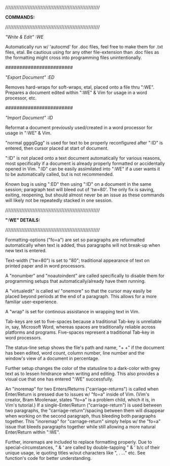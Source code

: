 ///////////////////////////////////////////////////////////

  <B>COMMANDS:</B>

///////////////////////////////////////////////////////////

<I>"Write & Edit" :WE</I>

Automatically run w/ 'autocmd' for .doc files, feel free to make them for .txt files, etal. Be cautious using for any other file-extension than .doc files as the formatting might cross into programming files unintentionally.

########################

<I>"Export Document" :ED</I>

Removes hard-wraps for soft-wraps, etal, placed onto a file thru ":WE". Prepares a document edited within ":WE" & Vim for usage in a word processor, etc.

########################

<I>"Import Document" :ID</I>

Reformat a document previously used/created in a word processor for usage in ":WE" & Vim.

"normal gggqGgg" is used for text to be properly reconfigured after ":ID" is entered, then cursor placed at start of document.

":ID" is not placed onto a text document automatically for various reasons, most specifically if a document is already properly formatted or accidentally opened in Vim. ":ID" can be easily assimilated into ":WE" if a user wants it to be automatically called, but is not recommended.

Known bug is using ":ED" then using ":ID" on a document in the same session; paragraph text will bleed out of 'tw=80'. The only fix is saving, exiting, reopening, but should almost never be an issue as these commands will likely not be repeatedly stacked in one session.

///////////////////////////////////////////////////////////

  <B>":WE" DETAILS:</B>
  
///////////////////////////////////////////////////////////

Formatting-options ("fo=a") are set so paragraphs are reformatted automatically when text is added, thus paragraphs will not break-up when new text is entered.

Text-width ("tw=80") is set to "80"; traditional appearance of text on printed paper and in word processors.

A "nonumber" and "noautoindent" are called specifically to disable them for programming setups that automatically/already have them running.

A "virtualedit" is called w/ "onemore" so that the cursor may easily be placed beyond periods at the end of a paragraph. This allows for a more familiar user-experience.

A "wrap" is set for continous assistance in wrapping text in Vim.

Tab-keys are set to five-spaces because a traditional Tab-key is unreliable in, say, Microsoft Word, whereas spaces are traditionally reliable across platforms and programs. Five-spaces represent a traditional Tab-key in word processors.

The status-line setup shows the file's path and name, "+ +" if the document has been edited, word count, column number, line number and the window's view of a document in percentage.

Further setup changes the color of the statusline to a dark-color with grey text as to lessen hindrance when writing and editing. This also provides a visual cue that one has entered ":WE" successfully.

An "inoremap" for two Enters/Returns ("carriage-returns") is called when Enter/Return is pressed due to issues w/ "fo=a" inside of Vim. (Vim's creator, Bram Moolenaar, states "fo=a" is a problem child, which it is, in Vim's tutorial.) If a single-Enter/Return ("carriage-return") is used between two paragraphs, the "carriage-return"/spacing between them will disappear when working on the second paragraph, thus bleeding both paragraphs together. This "inoremap" for "carriage-return" simply helps w/ the "fo=a" issue that bleeds paragraphs together while still allowing a more natural Enter/Return within ":WE".

Further, inoremaps are included to replace formatting properly. Due to special-circumstances, ” & ‘ are called by double-tapping " & ' b/c of their unique usage, ie quoting titles w/out characters like ", . ..." etc. See function's code for better understanding.
